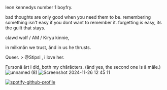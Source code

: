 leon kennedys number 1 boyfry.
  
bad thoughts are only good when you need them to be. 
  remembering something isn't easy if you dont want to remember it.
    forgetting is easy, its the guilt that stays.

clawd wolf / AM / Kiryu kinnie,

in milkmăn we trust, ănd in us he thrusts.

Queer. > @Stipsl , i love her.

Fursonă ărt i did, both my chărăcters. (ănd yes, the second one is ă măle.)
![unnamed (8)](https://github.com/user-attachments/assets/6e7cecb2-15f5-49e2-9d61-9b4a87a4b4fe) ![Screenshot 2024-11-26 12 45 11](https://github.com/user-attachments/assets/63478b8f-2b4f-4215-9d0c-b6f973fb8482)









  [![spotify-github-profile](https://spotify-github-profile.kittinanx.com/api/view?uid=31rzflal5les5uvjvxd4vaahbewq&cover_image=true&theme=default&show_offline=false&background_color=001eff&interchange=true)](https://github.com/kittinan/spotify-github-profile)


